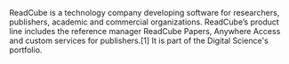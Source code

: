 ReadCube is a technology company developing software for researchers, publishers, academic and commercial organizations. ReadCube’s product line includes the reference manager ReadCube Papers, Anywhere Access and custom services for publishers.[1] It is part of the Digital Science's portfolio.
